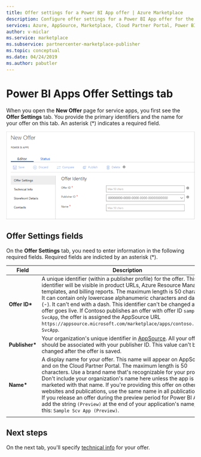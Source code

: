 ```yaml
---
title: Offer settings for a Power BI App offer | Azure Marketplace 
description: Configure offer settings for a Power BI App offer for the Microsoft AppSource marketplace. 
services: Azure, AppSource, Marketplace, Cloud Partner Portal, Power BI
author: v-miclar
ms.service: marketplace
ms.subservice: partnercenter-marketplace-publisher
ms.topic: conceptual
ms.date: 04/24/2019
ms.author: pabutler
---
```


# Power BI Apps Offer Settings tab

When you open the **New Offer** page for service apps, you first see the **Offer Settings** tab. You provide the primary identifiers and the name for your offer on this tab. An asterisk (*) indicates a required field.

![Offer Settings tab](./media/offer-settings-tab.png)


## Offer Settings fields 

On the **Offer Settings** tab, you need to enter information in the following required fields. Required fields are indicted by an asterisk (*).

|  Field        |  Description                                                               |
|---------------|----------------------------------------------------------------------------|
| **Offer ID\***  | A unique identifier (within a publisher profile) for the offer. This identifier will be visible in product URLs, Azure Resource Manager templates, and billing reports. The maximum length is 50 characters. It can contain only lowercase alphanumeric characters and dashes (-). It can't end with a dash. This identifier can't be changed after an offer goes live. If Contoso publishes an offer with offer ID `sample-SvcApp`, the offer is assigned the AppSource URL `https://appsource.microsoft.com/marketplace/apps/contoso.sample-SvcApp`.      |
| **Publisher\*** | Your organization's unique identifier in [AppSource](https://appsource.microsoft.com). All your offerings should be associated with your publisher ID. This value can't be changed after the offer is saved.                         |
| **Name\***      | A display name for your offer. This name will appear on AppSource and on the Cloud Partner Portal. The maximum length is 50 characters. Use a brand name that's recognizable for your product. Don't include your organization's name here unless the app is marketed with that name. If you're providing this offer on other websites and publications, use the same name in all publications.    <br/>If you release an offer during the preview period for Power BI Apps, add the string `(Preview)` at the end of your application's name, like this: `Sample Scv App (Preview)`. |
|     |     |


## Next steps

On the next tab, you'll specify [technical info](./cpp-technical-info-tab.md) for your offer.
